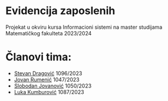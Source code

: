 # Evidencija zaposlenih

Projekat u okviru kursa Informacioni sistemi na master studijama Matematičkog fakulteta 2023/2024

# Članovi tima:

* [Stevan Dragović](https://github.com/ste1drag) 1096/2023
* [Jovan Rumenić](https://github.com/rumeni) 1047/2023
* [Slobodan Jovanović](https://github.com/Sloba98) 1050/2023
* [Luka Kumburović](https://github.com/SpotRusherZ) 1087/2023
